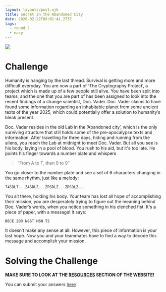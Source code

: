 ```yaml
---
layout: layouts/post.njk
title: Secret in the Abandoned City
date: 2020-02-22T08:01:41.273Z
tags:
  - round_2
  - easy
---
```

![](/images/find_planet.jpg)

# Challenge

Humanity is hanging by the last thread. Survival is getting more and more difficult everyday. You are now a part of ‘The Cryptography Project’, a project which is made up of a few people still alive. You have been split into teams, and the one that you are part of has been assigned to look into the recent findings of a strange scientist, Doc. Vader. Doc. Vader claims to have found some information regarding an inhabitable planet from some ancient texts of the year 2025, which could potentially offer a solution to humanity’s bleak present.

Doc. Vader resides in the old Lab in the ‘Abandoned city’, which is the only surviving structure that still holds some of the pre-apocalypse texts and information. After travelling for three days, hiding and running from the aliens, you reach the Lab at midnight to meet Doc. Vader. But all you see is his body, laying in a pool of blood. You rush to his aid, but it's too late. He points his finger towards a number plate and whispers

> “From A to T, then 0 to 9”

You go closer to the number plate and see a set of 6 characters changing in the same rhythm, just like a melody:

`74SDL7...Z4SDLZ...ZRSDLZ...ZRS9LZ...`

You sit there, holding his body. Your team has lost all hope of accomplishing their mission, you are desperately trying to figure out the meaning behind Doc. Vader’s words, when you notice something in his clenched fist. It's a piece of paper, with a message! It says:

`B0JE 2QR N8ST H6N T2`

It doesn’t make any sense at all. However, this piece of information is your last hope. Now you and your teammates have to find a way to decode this message and accomplish your mission.

# Solving the Challenge

**MAKE SURE TO LOOK AT THE [RESOURCES](/resources) SECTION OF THE WEBSITE!**

You can submit your answers [here](https://forms.gle/c8Fu5AgetSNLQyaF9)
